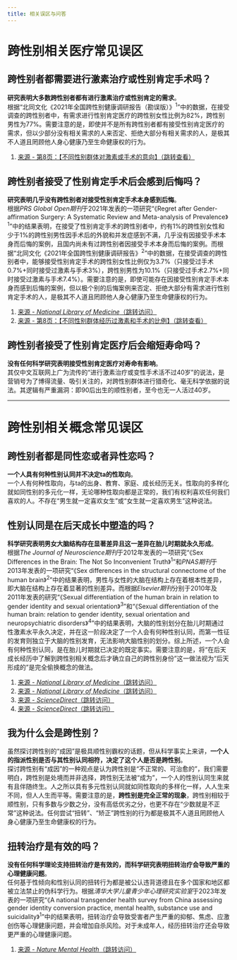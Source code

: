 ```yaml
---
title: 相关误区与问答
---
```


# 跨性别相关医疗常见误区

## 跨性别者都需要进行激素治疗或性别肯定手术吗？

**研究表明大多数跨性别者都有进行激素治疗或性别肯定的需求**。  
根据“北同文化《2021年全国跨性别健康调研报告（勘误版）》<sup>1</sup>”中的数据，在接受调查的跨性别者中，有需求进行性别肯定医疗的跨性别女性比例为82%，跨性别男性为77%。需要注意的是，即使并不是所有跨性别者都有接受性别肯定医疗的需求，但以少部分没有相关需求的人来否定、拒绝大部分有相关需求的人，是极其不人道且罔顾他人身心健康乃至生命健康权的行为。

1. [来源 - 第8页：【不同性别群体对激素或手术的意向】（跳转查看）](/document/research-and-materials.html#北同文化《2021全国跨性别健康调研报告（勘误版）》)

## 跨性别者接受了性别肯定手术后会感到后悔吗？

**研究表明几乎没有跨性别者对接受性别肯定手术本身感到后悔**。  
根据*PRS Global Open期刊*于2021年发表的一项研究“《Regret after Gender-affirmation Surgery:
A Systematic Review and Meta-analysis of Prevalence》<sup>1</sup>”中的结果表明，在接受了性别肯定手术的跨性别者中，约有1%的跨性别女性和少于1%的跨性别男性因手术后的外貌和并发症感到不满，几乎没有因接受手术本身而后悔的案例，且国内尚未有过跨性别者因接受手术本身而后悔的案例。而根据“北同文化《2021年全国跨性别健康调研报告》<sup>2</sup>”中的数据，在接受调查的跨性别者中，能够接受性别肯定手术的跨性别女性比例仅为3.7%（只接受过手术0.7%+同时接受过激素与手术3%），跨性别男性为10.1%（只接受过手术2.7%+同时接受过激素与手术7.4%）。需要注意的是，即使可能存在因接受性别肯定手术本身而感到后悔的案例，但以极个别的后悔案例来否定、拒绝大部分有需求进行性别肯定手术的人，是极其不人道且罔顾他人身心健康乃至生命健康权的行为。

1. [来源 - *National Library of Medicine*（跳转访问）](https://www.ncbi.nlm.nih.gov/pmc/articles/PMC8099405/)
2. [来源 - 第8页：【不同性别群体经历过激素和手术的比例】（跳转查看）](/document/research-and-materials.html#北同文化《2021全国跨性别健康调研报告（勘误版）》)

## 跨性别者接受了性别肯定医疗后会缩短寿命吗？

**没有任何科学研究表明接受性别肯定医疗对寿命有影响**。  
其仅中文互联网上广为流传的“进行激素治疗或变性手术活不过40岁”的说法，是营销号为了博得流量、吸引关注的，对跨性别群体进行猎奇化、毫无科学依据的说法。其逻辑有严重漏洞：即90后出生的顺性别者，至今也无一人活过40岁。

---

# 跨性别相关概念常见误区

## 跨性别者都是同性恋或者异性恋吗？

**一个人具有何种性别认同并不决定ta的性取向**。  
一个人有何种性取向，与ta的出身、教育、家庭、成长经历无关。性取向的多样化就如同性别的多元化一样，无论哪种性取向都是正常的，我们有权利喜欢任何我们喜欢的人。不存在“男生就一定喜欢女生”或“女生就一定喜欢男生”这种说法。

## 性别认同是在后天成长中塑造的吗？

**科学研究表明男女大脑结构存在显著差异且这一差异在胎儿时期就永久形成**。  
根据*The Journal of Neuroscience期刊*于2012年发表的一项研究“《Sex Differences in the Brain: The Not So Inconvenient Truth》<sup>1</sup>”和*PNAS期刊*于2013年发表的一项研究“《Sex differences in the structural connectome of the human brain》<sup>2</sup>”中的结果表明，男性与女性的大脑在结构上存在着根本性差异，即大脑在结构上存在着显著的性别差异。而根据*Elsevier期刊*分别于2010年及2011年发表的研究“《Sexual differentiation of the human brain in relation to gender identity and sexual orientation》<sup>3</sup>”和“《Sexual differentiation of the human brain: relation to gender identity, sexual orientation and neuropsychiatric disorders》<sup>4</sup>”中的结果表明，大脑的性别划分在胎儿时期通过性激素水平永久决定，并在这一阶段决定了一个人会有何种性别认同，而第一性征的发育则独立于大脑的性别发育，无法影响大脑性别的划分。综上所述，一个人会有何种性别认同，是在胎儿时期就已决定的既定事实。需要注意的是，将“在后天成长经历中了解到跨性别相关概念后才确立自己的跨性别身份”这一做法视为“后天形成的”是完全偷换概念的做法。

1. [来源 - *National Library of Medicine*（跳转访问）](https://www.ncbi.nlm.nih.gov/pmc/articles/PMC3295598/)
2. [来源 - *National Library of Medicine*（跳转访问）](https://www.ncbi.nlm.nih.gov/pmc/articles/PMC3896179/)
3. [来源 - *ScienceDirect*（跳转访问）](https://doi.org/10.1016/B978-0-444-53630-3.00004-X)
4. [来源 - *ScienceDirect*（跳转访问）](https://doi.org/10.1016/j.yfrne.2011.02.007)

## 我为什么会是跨性别？
虽然探讨跨性别的“成因”是极具顺性别霸权的话题，但从科学事实上来讲，**一个人的指派性别是否与其性别认同相符，决定了这个人是否是跨性别**。  
探讨跨性别有“成因”的一种观点是认为跨性别是“不正常的、可治愈的”，我们需要明白，跨性别是处境而并非选择，跨性别无法被“成为”，一个人的性别认同生来就有且伴随终生。人之所以具有多元性别认同就如同性取向的多样化一样，人人生来不同，但人人生而平等。需要注意的是，**跨性别是完全正常的现象**，跨性别相较于顺性别，只有多数与少数之分，没有高低优劣之分，也更不存在“少数就是不正常”这种说法。任何尝试“扭转”、“矫正”跨性别的行为都是极其不人道且罔顾他人身心健康乃至生命健康权的行为。

## 扭转治疗是有效的吗？

**没有任何科学理论支持扭转治疗是有效的，而科学研究表明扭转治疗会导致严重的心理健康问题**。  
任何基于性倾向和性别认同的扭转行为都是被公认违背道德且在多个国家和地区都被立法禁止的伪科学行为。根据*清华大学儿童青少年心理研究实验室*于2023年发表的一项研究“《A national transgender health survey from China assessing gender identity conversion practice, mental health, substance use and suicidality》<sup>1</sup>”中的结果表明，扭转治疗会导致受害者产生严重的抑郁、焦虑、应激创伤等心理健康问题，并会增加自杀风险。对于未成年人，经历扭转治疗还会导致更严重的心理健康问题。

1. [来源 - *Nature Mental Health*（跳转访问）](https://www.nature.com/articles/s44220-023-00041-z)

